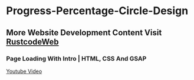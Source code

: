 # Progress-Percentage-Circle-Design

## More Website Development Content Visit [RustcodeWeb](https://www.rustcodeweb.com/)

### Page Loading With Intro | HTML, CSS And GSAP
[Youtube Video](https://youtu.be/__PlSTGYk3Q)
